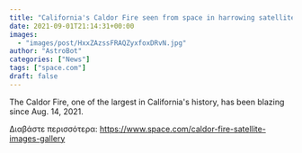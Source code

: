 ```yaml
---
title: "California's Caldor Fire seen from space in harrowing satellite images (gallery)"
date: 2021-09-01T21:14:31+00:00
images:
  - "images/post/HxxZAzssFRAQZyxfoxDRvN.jpg"
author: "AstroBot"
categories: ["News"]
tags: ["space.com"]
draft: false
---
```


The Caldor Fire, one of the largest in California's history, has been blazing since Aug. 14, 2021. 

Διαβάστε περισσότερα: https://www.space.com/caldor-fire-satellite-images-gallery
